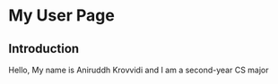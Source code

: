 # My User Page

## **Introduction**
Hello, My name is Aniruddh Krovvidi and I am a second-year CS major
